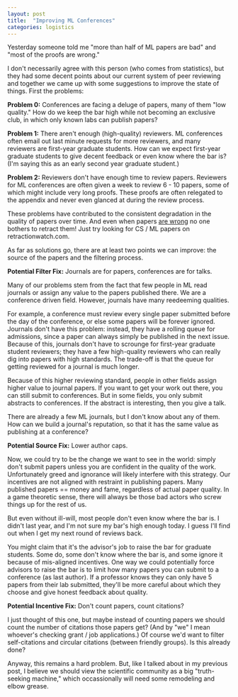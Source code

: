 ```yaml
---
layout: post
title:  "Improving ML Conferences"
categories: logistics
---
```


Yesterday someone told me "more than half of ML papers are bad" and "most of the
proofs are wrong."

I don't necessarily agree with this person (who comes from statistics), but they
had some decent points about our current system of peer reviewing and together
we came up with some suggestions to improve the state of things. First the
problems:

**Problem 0:** Conferences are facing a deluge of papers, many of them "low
quality." How do we keep the bar high while not becoming an exclusive club, in
which only known labs can publish papers?

**Problem 1:** There aren't enough (high-quality) reviewers. ML conferences often
email out last minute requests for more reviewers, and many reviewers are
first-year graduate students. How can we expect first-year graduate students to
give decent feedback or even know where the bar is? (I'm saying this as an early
second year graduate student.)

**Problem 2:** Reviewers don't have enough time to review papers. Reviewers for ML
conferences are often given a week to review 6 - 10 papers, some of which might
include very long proofs. These proofs are often relegated to the appendix and
never even glanced at during the review process.

These problems have contributed to the consistent degradation in the quality of
papers over time. And even when papers [are
wrong](https://openreview.net/forum?id=ryQu7f-RZ) no one bothers to retract
them! Just try looking for CS / ML papers on retractionwatch.com.

As far as solutions go, there are at least two points we can improve: the source
of the papers and the filtering process.

**Potential Filter Fix:** Journals are for papers, conferences are for talks.

Many of our problems stem from the fact that few people in ML read journals or
assign any value to the papers published there. We are a conference driven
field. However, journals have many reedeeming qualities. 

For example, a conference must review every single paper submitted before the
day of the conference, or else some papers will be forever ignored. Journals
don't have this problem: instead, they have a rolling queue for admissions,
since a paper can always simply be published in the next issue. Because of this,
journals don't have to scrounge for first-year graduate student reviewers; they
have a few high-quality reviewers who can really dig into papers with high
standards. The trade-off is that the queue for getting reviewed for a journal is much
longer.

Because of this higher reviewing standard, people in other fields assign higher
value to journal papers. If you want to get your work out there, you can still
submit to conferences. But in some fields, you only submit abstracts to
conferences. If the abstract is interesting, then you give a talk.

There are already a few ML journals, but I don't know about any of them. How can
we build a journal's reputation, so that it has the same value as publishing at
a conference?


**Potential Source Fix:** Lower author caps.

Now, we could try to be the change we want to see in the world: simply don't
submit papers unless you are confident in the quality of the work. Unfortunately
greed and ignorance will likely interfere with this strategy. Our incentives are
not aligned with restraint in publishing papers. Many published papers == money
and fame, regardless of actual paper quality. In a game theoretic sense, there
will always be those bad actors who screw things up for the rest of us.

But even without ill-will, most people don't even know where the bar is. I
didn't last year, and I'm not sure my bar's high enough today. I guess I'll find
out when I get my next round of reviews back.

You might claim that it's the advisor's job to raise the bar for graduate
students. Some do, some don't know where the bar is, and some ignore it because
of mis-aligned incentives. One way we could potentially force advisors to raise
the bar is to limit how many papers you can submit to a conference (as last
author). If a professor knows they can only have 5 papers from their lab
submitted, they'll be more careful about which they choose and give honest
feedback about quality.

**Potential Incentive Fix:** Don't count papers, count citations?

I just thought of this one, but maybe instead of counting papers we should count
the number of citations those papers get? (And by "we" I mean whoever's checking
grant / job applications.) Of course we'd want to filter self-citations and
circular citations (between friendly groups). Is this already done?

Anyway, this remains a hard problem. But, like I talked about in my previous
post, I believe we should view the scientific community as a big "truth-seeking
machine," which occassionally will need some remodeling and elbow grease.
